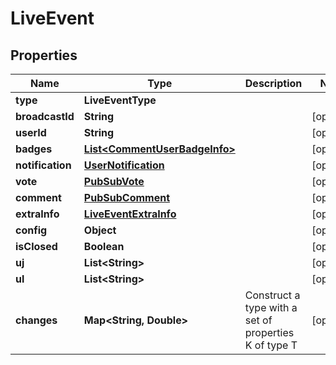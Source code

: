 

# LiveEvent


## Properties

| Name | Type | Description | Notes |
|------------ | ------------- | ------------- | -------------|
|**type** | **LiveEventType** |  |  |
|**broadcastId** | **String** |  |  [optional] |
|**userId** | **String** |  |  [optional] |
|**badges** | [**List&lt;CommentUserBadgeInfo&gt;**](CommentUserBadgeInfo.md) |  |  [optional] |
|**notification** | [**UserNotification**](UserNotification.md) |  |  [optional] |
|**vote** | [**PubSubVote**](PubSubVote.md) |  |  [optional] |
|**comment** | [**PubSubComment**](PubSubComment.md) |  |  [optional] |
|**extraInfo** | [**LiveEventExtraInfo**](LiveEventExtraInfo.md) |  |  [optional] |
|**config** | **Object** |  |  [optional] |
|**isClosed** | **Boolean** |  |  [optional] |
|**uj** | **List&lt;String&gt;** |  |  [optional] |
|**ul** | **List&lt;String&gt;** |  |  [optional] |
|**changes** | **Map&lt;String, Double&gt;** | Construct a type with a set of properties K of type T |  [optional] |




